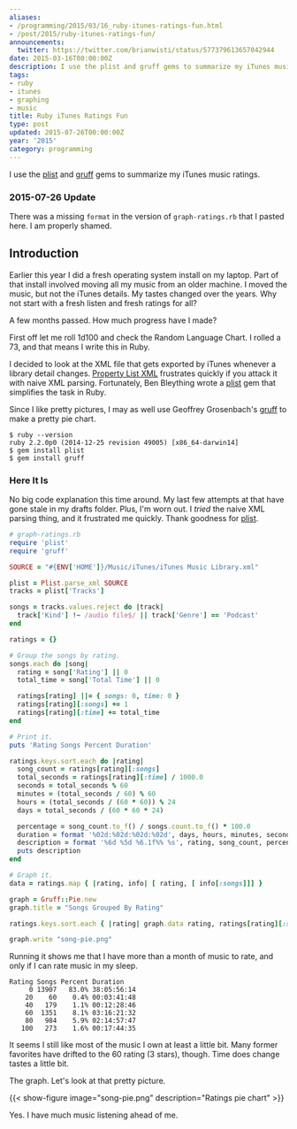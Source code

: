 ```yaml
---
aliases:
- /programming/2015/03/16_ruby-itunes-ratings-fun.html
- /post/2015/ruby-itunes-ratings-fun/
announcements:
  twitter: https://twitter.com/brianwisti/status/577379613657042944
date: 2015-03-16T00:00:00Z
description: I use the plist and gruff gems to summarize my iTunes music ratings.
tags:
- ruby
- itunes
- graphing
- music
title: Ruby iTunes Ratings Fun
type: post
updated: 2015-07-26T00:00:00Z
year: '2015'
category: programming
---
```

[plist]: https://github.com/bleything/plist
[gruff]: https://github.com/topfunky/gruff
I use the [plist][] and [gruff][] gems to summarize my iTunes music ratings.
<!--more-->

### 2015-07-26 Update

There was a missing `format` in the version of `graph-ratings.rb` that I pasted here. I am properly shamed.

## Introduction

Earlier this year I did a fresh operating system install on my laptop. Part of that install involved moving all my
music from an older machine. I moved the music, but not the iTunes details. My tastes changed over the
years. Why not start with a fresh listen and fresh ratings for all?

A few months passed. How much progress have I made?

First off let me roll 1d100 and check the Random Language Chart. I rolled a 73, and that means I write this in
Ruby.

[Property List XML]: https://developer.apple.com/legacy/library/documentation/Darwin/Reference/ManPages/man5/plist.5.html

I decided to look at the XML file that gets exported by iTunes whenever a library detail
changes. [Property List XML][] frustrates quickly if you attack it with naive XML parsing. Fortunately, Ben
Bleything wrote a [plist][] gem that simplifies the task in Ruby.

Since I like pretty pictures, I may as well use Geoffrey Grosenbach's [gruff][] to make a pretty pie chart.

    $ ruby --version
    ruby 2.2.0p0 (2014-12-25 revision 49005) [x86_64-darwin14]
    $ gem install plist
    $ gem install gruff

### Here It Is

No big code explanation this time around. My last few attempts at that have gone stale in my drafts
folder. Plus, I'm worn out. I *tried* the naive XML parsing thing, and it frustrated me quickly. Thank
goodness for [plist][].

``` ruby
# graph-ratings.rb
require 'plist'
require 'gruff'

SOURCE = "#{ENV['HOME']}/Music/iTunes/iTunes Music Library.xml"

plist = Plist.parse_xml SOURCE
tracks = plist['Tracks']

songs = tracks.values.reject do |track|
  track['Kind'] !~ /audio file$/ || track['Genre'] == 'Podcast'
end

ratings = {}

# Group the songs by rating.
songs.each do |song|
  rating = song['Rating'] || 0
  total_time = song['Total Time'] || 0

  ratings[rating] ||= { songs: 0, time: 0 }
  ratings[rating][:songs] += 1
  ratings[rating][:time] += total_time
end

# Print it.
puts 'Rating Songs Percent Duration'

ratings.keys.sort.each do |rating|
  song_count = ratings[rating][:songs]
  total_seconds = ratings[rating][:time] / 1000.0
  seconds = total_seconds % 60
  minutes = (total_seconds / 60) % 60
  hours = (total_seconds / (60 * 60)) % 24
  days = total_seconds / (60 * 60 * 24)

  percentage = song_count.to_f() / songs.count.to_f() * 100.0
  duration = format '%02d:%02d:%02d:%02d', days, hours, minutes, seconds
  description = format '%6d %5d %6.1f%% %s', rating, song_count, percentage, duration
  puts description
end

# Graph it.
data = ratings.map { |rating, info| [ rating, [ info[:songs]]] }

graph = Gruff::Pie.new
graph.title = "Songs Grouped By Rating"

ratings.keys.sort.each { |rating| graph.data rating, ratings[rating][:songs] }

graph.write "song-pie.png"
```

Running it shows me that I have more than a month of music to rate, and only if I can rate music in my sleep.

    Rating Songs Percent Duration
         0 13907   83.0% 38:05:56:14
        20    60    0.4% 00:03:41:48
        40   179    1.1% 00:12:28:46
        60  1351    8.1% 03:16:21:32
        80   984    5.9% 02:14:57:47
       100   273    1.6% 00:17:44:35

It seems I still like most of the music I own at least a little bit. Many former favorites have drifted
to the 60 rating (3 stars), though. Time does change tastes a little bit.

The graph. Let's look at that pretty picture.

{{< show-figure image="song-pie.png" description="Ratings pie chart" >}}

Yes. I have much music listening ahead of me.
